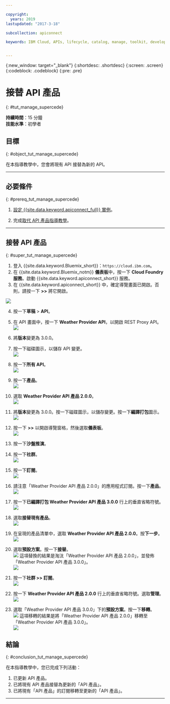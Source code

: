 ```yaml
---

copyright:
  years: 2019
lastupdated: "2017-3-18"

subcollection: apiconnect

keywords: IBM Cloud, APIs, lifecycle, catalog, manage, toolkit, develop, dev portal, tutorial


---
```


{:new_window: target="_blank"}
{:shortdesc: .shortdesc}
{:screen: .screen}
{:codeblock: .codeblock}
{:pre: .pre}

# 接替 API 產品
{: #tut_manage_supercede}

**持續時間**：15 分鐘  
**技能水準**：初學者  

## 目標
{: #object_tut_manage_supercede}

在本指導教學中，您會將現有 API 接替為新的 API。

---
## 必要條件
{: #prereq_tut_manage_supercede}

1. [設定 {{site.data.keyword.apiconnect_full}} 實例](/docs/services/apiconnect/tutorials?topic=apiconnect-tut_prereq_set_up_apic_instance)。

2. 完成[取代 API 產品指導教學](/docs/services/apiconnect/tutorials?topic=apiconnect-tut_manage_replace)。

---

## 接替 API 產品
{: #super_tut_manage_supercede}

1. 登入 {{site.data.keyword.Bluemix_short}}：`https://cloud.ibm.com`。
2. 在 {{site.data.keyword.Bluemix_notm}} **儀表板**中，按一下 **Cloud Foundry 服務**。啟動 {{site.data.keyword.apiconnect_short}} 服務。 
3. 在 {{site.data.keyword.apiconnect_short}} 中，確定導覽畫面已開啟。否則，請按一下 **>>** 將它開啟。  

  ![](images/cloud-apic-dashboard.png)

4. 按一下**草稿** > **API**。

5. 在 API 畫面中，按一下 **Weather Provider API**，以開啟 REST Proxy API。  
![](images/rep-api-list.png)

6. 將**版本**變更為 3.0.0。

7. 按一下磁碟圖示，以儲存 API 變更。  
![](images/sup-change-version.png)

8. 按一下**所有 API**。  
![](images/rep-all-apis.png)

9. 按一下**產品**。  
![](images/sup-prods.png)

10.	選取 **Weather Provider API 產品 2.0.0**。  
![](images/sup-draft-prod-list.png)

11.	將**版本**變更為 3.0.0。按一下磁碟圖示，以儲存變更。按一下**編譯打包**圖示。  
![](images/sup-change-prod-vers-3.png)

12.	按一下 **>>** 以開啟導覽窗格，然後選取**儀表板**。  
![](images/rep-dashboard.png)

13.	按一下**沙盤推演**。

14.	按一下**社群**。  
![](images/sup-sand-dash.png)

15.	按一下**訂閱**。  
![](images/sup-comm-orgs.png)

16.	請注意「Weather Provider API 產品 2.0.0」的應用程式訂閱。按一下**產品**。
![](images/sup-scriptions-200.png)  

17.	按一下**已編譯打包 Weather Provider API 產品 3.0.0** 行上的垂直省略符號。  
![](images/sup-stage-prod-3.png)

18.	選取**接替現有產品**。  
![](images/sup-super-prod.png)

19.	在呈現的產品清單中，選取 **Weather Provider API 產品 2.0.0**。按**下一步**。  
![](images/sup-super-dialog-1.png)

20.	選取**預設方案**。按一下**接替**。  
![](images/sup-super-dialog-2.png)
    這項替換的結果是淘汰「Weather Provider API 產品 2.0.0」，並發佈「Weather Provider API 產品 3.0.0」。  
![](images/sup-dash-prods-3.png) 
 
21.	按一下**社群 >> 訂閱**。  
![](images/sup-scriptions-200.png)
 
22.	按一下 **Weather Provider API 產品 2.0.0** 行上的垂直省略符號。選取**管理**。  
![](images/sup-dots-manage.png) 

23.	選取「Weather Provider API 產品 3.0.0」下的**預設方案**。按一下**移轉**。  
![](images/sup-migrate-dialog.png)
    這項移轉的結果是將「Weather Provider API 產品 2.0.0」移轉至「Weather Provider API 產品 3.0.0」。  
![](images/sup-migrated.png) 
 

 
## 結論
{: #conclusion_tut_manage_supercede}

在本指導教學中，您已完成下列活動：

1. 已更新 API 產品。
2. 已將現有 API 產品接替為更新的「API 產品」。
3. 已將現有「API 產品」的訂閱移轉至更新的「API 產品」。

---












